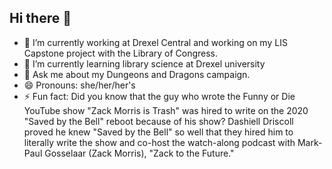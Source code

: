 ## Hi there 👋

- 🔭 I’m currently working at Drexel Central and working on my LIS Capstone project with the Library of Congress. 
- 🌱 I’m currently learning library science at Drexel university
- 💬 Ask me about my Dungeons and Dragons campaign.
- 😄 Pronouns: she/her/her's
- ⚡ Fun fact: Did you know that the guy who wrote the Funny or Die YouTube show "Zack Morris is Trash" was hired to write on the 2020 "Saved by the Bell" reboot because of his show? Dashiell Driscoll proved he knew "Saved by the Bell" so well that they hired him to literally write the show and co-host the watch-along podcast with Mark-Paul Gosselaar (Zack Morris), "Zack to the Future."

